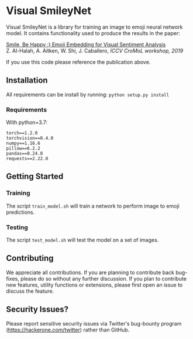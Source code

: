 # Visual SmileyNet


Visual SmileyNet is a library for training an image to emoji neural network model. It contains functionality used to produce the results in the paper:

[Smile, Be Happy :) Emoji Embedding for Visual Sentiment Analysis](https://arxiv.org/abs/1907.06160)  
Z. Al-Halah, A. Aitken, W. Shi, J. Caballero, *ICCV CroMoL workshop, 2019*

If you use this code please reference the publication above.



## Installation

All requirements can be install by running:
`python setup.py install`

### Requirements

With python=3.7:

	torch==1.2.0
	torchvision==0.4.0  
	numpy==1.16.6  
	pillow==6.2.2  
	pandas==0.24.0  
	requests==2.22.0  

## Getting Started

### Training

The script `train_model.sh` will train a network to perform image to emoji predictions.

### Testing

The script `test_model.sh` will test the model on a set of images.

## Contributing
We appreciate all contributions. If you are planning to contribute back bug-fixes, please do so without any further discussion. If you plan to contribute new features, utility functions or extensions, please first open an issue to discuss the feature.



## Security Issues?
Please report sensitive security issues via Twitter's bug-bounty program (https://hackerone.com/twitter) rather than GitHub.